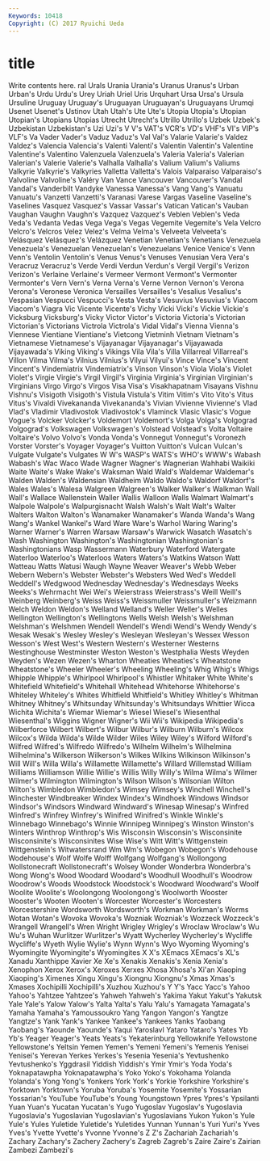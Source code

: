 ```yaml
---
Keywords: 10418 
Copyright: (C) 2017 Ryuichi Ueda
---
```


# title

Write contents here.
ral Urals Urania Urania's
Uranus Uranus's Urban Urban's Urdu Urdu's Urey Uriah Uriel Uris
Urquhart Ursa Ursa's Ursula Ursuline Uruguay Uruguay's Uruguayan Uruguayan's Uruguayans
Urumqi Usenet Usenet's Ustinov Utah Utah's Ute Ute's Utopia Utopia's
Utopian Utopian's Utopians Utopias Utrecht Utrecht's Utrillo Utrillo's Uzbek Uzbek's
Uzbekistan Uzbekistan's Uzi Uzi's V V's VAT's VCR's VD's VHF's
VI's VIP's VLF's Va Vader Vader's Vaduz Vaduz's Val Val's
Valarie Valarie's Valdez Valdez's Valencia Valencia's Valenti Valenti's Valentin Valentin's
Valentine Valentine's Valentino Valenzuela Valenzuela's Valeria Valeria's Valerian Valerian's Valerie
Valerie's Valhalla Valhalla's Valium Valium's Valiums Valkyrie Valkyrie's Valkyries Valletta
Valletta's Valois Valparaiso Valparaiso's Valvoline Valvoline's Valéry Van Vance Vancouver
Vancouver's Vandal Vandal's Vanderbilt Vandyke Vanessa Vanessa's Vang Vang's Vanuatu
Vanuatu's Vanzetti Vanzetti's Varanasi Varese Vargas Vaseline Vaseline's Vaselines Vasquez
Vasquez's Vassar Vassar's Vatican Vatican's Vauban Vaughan Vaughn Vaughn's Vazquez
Vazquez's Veblen Veblen's Veda Veda's Vedanta Vedas Vega Vega's Vegas
Vegemite Vegemite's Vela Velcro Velcro's Velcros Velez Velez's Velma Velma's
Velveeta Velveeta's Velásquez Velásquez's Velázquez Venetian Venetian's Venetians Venezuela Venezuela's
Venezuelan Venezuelan's Venezuelans Venice Venice's Venn Venn's Ventolin Ventolin's Venus
Venus's Venuses Venusian Vera Vera's Veracruz Veracruz's Verde Verdi Verdun
Verdun's Vergil Vergil's Verizon Verizon's Verlaine Verlaine's Vermeer Vermont Vermont's
Vermonter Vermonter's Vern Vern's Verna Verna's Verne Vernon Vernon's Verona
Verona's Veronese Veronica Versailles Versailles's Vesalius Vesalius's Vespasian Vespucci Vespucci's
Vesta Vesta's Vesuvius Vesuvius's Viacom Viacom's Viagra Vic Vicente Vicente's
Vichy Vicki Vicki's Vickie Vickie's Vicksburg Vicksburg's Vicky Victor Victor's
Victoria Victoria's Victorian Victorian's Victorians Victrola Victrola's Vidal Vidal's Vienna
Vienna's Viennese Vientiane Vientiane's Vietcong Vietminh Vietnam Vietnam's Vietnamese Vietnamese's
Vijayanagar Vijayanagar's Vijayawada Vijayawada's Viking Viking's Vikings Vila Vila's Villa
Villarreal Villarreal's Villon Vilma Vilma's Vilnius Vilnius's Vilyui Vilyui's Vince
Vince's Vincent Vincent's Vindemiatrix Vindemiatrix's Vinson Vinson's Viola Viola's Violet
Violet's Virgie Virgie's Virgil Virgil's Virginia Virginia's Virginian Virginian's Virginians
Virgo Virgo's Virgos Visa Visa's Visakhapatnam Visayans Vishnu Vishnu's Visigoth
Visigoth's Vistula Vistula's Vitim Vitim's Vito Vito's Vitus Vitus's Vivaldi
Vivekananda Vivekananda's Vivian Vivienne Vivienne's Vlad Vlad's Vladimir Vladivostok Vladivostok's
Vlaminck Vlasic Vlasic's Vogue Vogue's Volcker Volcker's Voldemort Voldemort's Volga
Volga's Volgograd Volgograd's Volkswagen Volkswagen's Volstead Volstead's Volta Voltaire Voltaire's
Volvo Volvo's Vonda Vonda's Vonnegut Vonnegut's Voronezh Vorster Vorster's Voyager
Voyager's Vuitton Vuitton's Vulcan Vulcan's Vulgate Vulgate's Vulgates W W's
WASP's WATS's WHO's WWW's Wabash Wabash's Wac Waco Wade Wagner
Wagner's Wagnerian Wahhabi Waikiki Waite Waite's Wake Wake's Waksman Wald
Wald's Waldemar Waldemar's Walden Walden's Waldensian Waldheim Waldo Waldo's Waldorf
Waldorf's Wales Wales's Walesa Walgreen Walgreen's Walker Walker's Walkman Wall
Wall's Wallace Wallenstein Waller Wallis Walloon Walls Walmart Walmart's Walpole
Walpole's Walpurgisnacht Walsh Walsh's Walt Walt's Walter Walters Walton Walton's
Wanamaker Wanamaker's Wanda Wanda's Wang Wang's Wankel Wankel's Ward Ware
Ware's Warhol Waring Waring's Warner Warner's Warren Warsaw Warsaw's Warwick
Wasatch Wasatch's Wash Washington Washington's Washingtonian Washingtonian's Washingtonians Wasp Wassermann
Waterbury Waterford Watergate Waterloo Waterloo's Waterloos Waters Waters's Watkins Watson
Watt Watteau Watts Watusi Waugh Wayne Weaver Weaver's Webb Weber
Webern Webern's Webster Webster's Websters Wed Wed's Weddell Weddell's Wedgwood
Wednesday Wednesday's Wednesdays Weeks Weeks's Wehrmacht Wei Wei's Weierstrass Weierstrass's
Weill Weill's Weinberg Weinberg's Weiss Weiss's Weissmuller Weissmuller's Weizmann Welch
Weldon Weldon's Welland Welland's Weller Weller's Welles Wellington Wellington's Wellingtons
Wells Welsh Welsh's Welshman Welshman's Welshmen Wendell Wendell's Wendi Wendi's
Wendy Wendy's Wesak Wesak's Wesley Wesley's Wesleyan Wesleyan's Wessex Wesson
Wesson's West West's Western Western's Westerner Westerns Westinghouse Westminster Weston
Weston's Westphalia Wests Weyden Weyden's Wezen Wezen's Wharton Wheaties Wheaties's
Wheatstone Wheatstone's Wheeler Wheeler's Wheeling Wheeling's Whig Whig's Whigs Whipple
Whipple's Whirlpool Whirlpool's Whistler Whitaker White White's Whitefield Whitefield's Whitehall
Whitehead Whitehorse Whitehorse's Whiteley Whiteley's Whites Whitfield Whitfield's Whitley Whitley's
Whitman Whitney Whitney's Whitsunday Whitsunday's Whitsundays Whittier Wicca Wichita Wichita's
Wiemar Wiemar's Wiesel Wiesel's Wiesenthal Wiesenthal's Wiggins Wigner Wigner's Wii
Wii's Wikipedia Wikipedia's Wilberforce Wilbert Wilbert's Wilbur Wilbur's Wilburn Wilburn's
Wilcox Wilcox's Wilda Wilda's Wilde Wilder Wiles Wiley Wiley's Wilford
Wilford's Wilfred Wilfred's Wilfredo Wilfredo's Wilhelm Wilhelm's Wilhelmina Wilhelmina's Wilkerson
Wilkerson's Wilkes Wilkins Wilkinson Wilkinson's Will Will's Willa Willa's Willamette
Willamette's Willard Willemstad William Williams Williamson Willie Willie's Willis Willy
Willy's Wilma Wilma's Wilmer Wilmer's Wilmington Wilmington's Wilson Wilson's Wilsonian
Wilton Wilton's Wimbledon Wimbledon's Wimsey Wimsey's Winchell Winchell's Winchester Windbreaker
Windex Windex's Windhoek Windows Windsor Windsor's Windsors Windward Windward's Winesap
Winesap's Winfred Winfred's Winfrey Winfrey's Winifred Winifred's Winkle Winkle's Winnebago
Winnebago's Winnie Winnipeg Winnipeg's Winston Winston's Winters Winthrop Winthrop's Wis
Wisconsin Wisconsin's Wisconsinite Wisconsinite's Wisconsinites Wise Wise's Witt Witt's Wittgenstein
Wittgenstein's Witwatersrand Wm Wm's Wobegon Wobegon's Wodehouse Wodehouse's Wolf Wolfe
Wolff Wolfgang Wolfgang's Wollongong Wollstonecraft Wollstonecraft's Wolsey Wonder Wonderbra Wonderbra's
Wong Wong's Wood Woodard Woodard's Woodhull Woodhull's Woodrow Woodrow's Woods
Woodstock Woodstock's Woodward Woodward's Woolf Woolite Woolite's Woolongong Woolongong's Woolworth
Wooster Wooster's Wooten Wooten's Worcester Worcester's Worcesters Worcestershire Wordsworth Wordsworth's
Workman Workman's Worms Wotan Wotan's Wovoka Wovoka's Wozniak Wozniak's Wozzeck
Wozzeck's Wrangell Wrangell's Wren Wright Wrigley Wrigley's Wroclaw Wroclaw's Wu
Wu's Wuhan Wurlitzer Wurlitzer's Wyatt Wycherley Wycherley's Wycliffe Wycliffe's Wyeth
Wylie Wylie's Wynn Wynn's Wyo Wyoming Wyoming's Wyomingite Wyomingite's Wyomingites
X X's XEmacs XEmacs's XL's Xanadu Xanthippe Xavier Xe Xe's
Xenakis Xenakis's Xenia Xenia's Xenophon Xerox Xerox's Xeroxes Xerxes Xhosa
Xhosa's Xi'an Xiaoping Xiaoping's Ximenes Xingu Xingu's Xiongnu Xiongnu's Xmas
Xmas's Xmases Xochipilli Xochipilli's Xuzhou Xuzhou's Y Y's Yacc Yacc's
Yahoo Yahoo's Yahtzee Yahtzee's Yahweh Yahweh's Yakima Yakut Yakut's Yakutsk
Yale Yale's Yalow Yalow's Yalta Yalta's Yalu Yalu's Yamagata Yamagata's
Yamaha Yamaha's Yamoussoukro Yang Yangon Yangon's Yangtze Yangtze's Yank Yank's
Yankee Yankee's Yankees Yanks Yaobang Yaobang's Yaounde Yaounde's Yaqui Yaroslavl
Yataro Yataro's Yates Yb Yb's Yeager Yeager's Yeats Yeats's Yekaterinburg
Yellowknife Yellowstone Yellowstone's Yeltsin Yemen Yemen's Yemeni Yemeni's Yemenis Yenisei
Yenisei's Yerevan Yerkes Yerkes's Yesenia Yesenia's Yevtushenko Yevtushenko's Yggdrasil Yiddish
Yiddish's Ymir Ymir's Yoda Yoda's Yoknapatawpha Yoknapatawpha's Yoko Yoko's Yokohama
Yolanda Yolanda's Yong Yong's Yonkers York York's Yorkie Yorkshire Yorkshire's
Yorktown Yorktown's Yoruba Yoruba's Yosemite Yosemite's Yossarian Yossarian's YouTube YouTube's
Young Youngstown Ypres Ypres's Ypsilanti Yuan Yuan's Yucatan Yucatan's Yugo
Yugoslav Yugoslav's Yugoslavia Yugoslavia's Yugoslavian Yugoslavian's Yugoslavians Yukon Yukon's Yule
Yule's Yules Yuletide Yuletide's Yuletides Yunnan Yunnan's Yuri Yuri's Yves
Yves's Yvette Yvette's Yvonne Yvonne's Z Z's Zachariah Zachariah's Zachary
Zachary's Zachery Zachery's Zagreb Zagreb's Zaire Zaire's Zairian Zambezi Zambezi's

